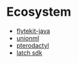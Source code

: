 # Ecosystem

* [flytekit-java](https://github.com/spotify/flytekit-java)
* [unionml](https://unionml.readthedocs.io/)
* [pterodactyl](https://github.com/NotMatthewGriffin/pterodactyl)
* [latch sdk](https://docs.latch.bio/)